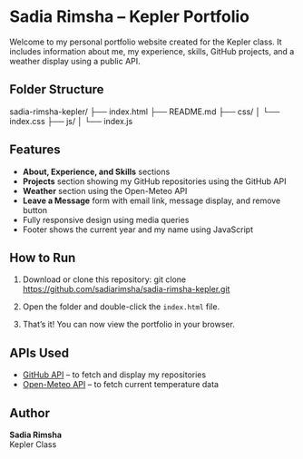 # Sadia Rimsha – Kepler Portfolio


Welcome to my personal portfolio website created for the Kepler class. It includes information about me, my experience, skills, GitHub projects, and a weather display using a public API.

##  Folder Structure

sadia-rimsha-kepler/
├── index.html
├── README.md
├── css/
│ └── index.css
├── js/
│ └── index.js

##  Features

- **About, Experience, and Skills** sections
- **Projects** section showing my GitHub repositories using the GitHub API
- **Weather** section using the Open-Meteo API
- **Leave a Message** form with email link, message display, and remove button
- Fully responsive design using media queries
- Footer shows the current year and my name using JavaScript

##  How to Run

1. Download or clone this repository:
   git clone https://github.com/sadiarimsha/sadia-rimsha-kepler.git

2. Open the folder and double-click the `index.html` file.

3. That’s it! You can now view the portfolio in your browser.

##  APIs Used

- [GitHub API](https://docs.github.com/en/rest) – to fetch and display my repositories
- [Open-Meteo API](https://open-meteo.com/) – to fetch current temperature data

##  Author

**Sadia Rimsha**  
Kepler Class

